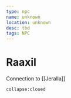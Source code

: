 ```yaml
---
type: npc
name: unknown
location: unknown
desc: tbd
tags: NPC
---
```


# Raaxil

Connection to [[Jeralla]]

```ad-ooc
collapse:closed
```
